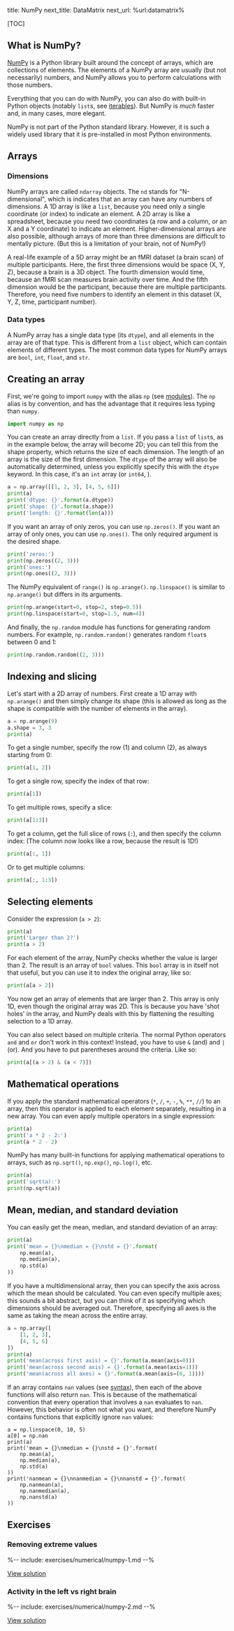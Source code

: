 title: NumPy
next_title: DataMatrix
next_url: %url:datamatrix%


[TOC]


## What is NumPy?

[NumPy](https://numpy.org/) is a Python library built around the concept of arrays, which are collections of elements. The elements of a NumPy array are usually (but not necessarily) numbers, and NumPy allows you to perform calculations with those numbers.

Everything that you can do with NumPy, you can also do with built-in Python objects (notably `list`s, see [iterables](%url:iterables%)). But NumPy is *much* faster and, in many cases, more elegant.

NumPy is not part of the Python standard library. However, it is such a widely used library that it is pre-installed in most Python environments.


## Arrays


### Dimensions

NumPy arrays are called `ndarray` objects. The `nd` stands for "N-dimensional", which is indicates that an array can have any numbers of dimensions. A 1D array is like a `list`, because you need only a single coordinate (or index) to indicate an element. A 2D array is like a spreadsheet, because you need two coordinates (a row and a column, or an X and a Y coordinate) to indicate an element. Higher-dimensional arrays are also possible, although arrays of more than three dimensions are difficult to mentally picture. (But this is a limitation of your brain, not of NumPy!)

A real-life example of a 5D array might be an fMRI dataset (a brain scan) of multiple participants. Here, the first three dimensions would be space (X, Y, Z), because a brain is a 3D object. The fourth dimension would time, because an fMRI scan measures brain activity over time. And the fifth dimension would be the participant, because there are multiple participants. Therefore, you need five numbers to identify an element in this dataset (X, Y, Z, time, participant number).


### Data types

A NumPy array has a single data type (its `dtype`), and all elements in the array are of that type. This is different from a `list` object, which can contain elements of different types. The most common data types for NumPy arrays are `bool`, `int`, `float`, and `str`.


## Creating an array

First, we're going to import `numpy` with the alias `np` (see [modules](%url:modules%)). The `np` alias is by convention, and has the advantage that it requires less typing than `numpy`.

```python
import numpy as np
```

You can create an array directly from a `list`. If you pass a `list` of `list`s, as in the example below, the array will become 2D; you can tell this from the shape property, which returns the size of each dimension. The length of an array is the size of the first dimension. The `dtype` of the array will also be automatically determined, unless you explicitly specify this with the `dtype` keyword. In this case, it's an `int` array (or `int64`, ).

```python
a = np.array([[1, 2, 3], [4, 5, 6]])
print(a)
print('dtype: {}'.format(a.dtype))
print('shape: {}'.format(a.shape))
print('length: {}'.format(len(a)))
```

If you want an array of only zeros, you can use `np.zeros()`. If you want an array of only ones, you can use `np.ones()`. The only required argument is the desired shape.

```python
print('zeros:')
print(np.zeros((2, 3)))
print('ones:')
print(np.ones((2, 3)))
```

The NumPy equivalent of `range()` is `np.arange()`. `np.linspace()` is similar to `np.arange()` but differs in its arguments.

```python
print(np.arange(start=0, stop=2, step=0.5))
print(np.linspace(start=0, stop=1.5, num=4))
```

And finally, the `np.random` module has functions for generating random numbers. For example, `np.random.random()` generates random `float`s between 0 and 1:

```python
print(np.random.random((2, 3)))
```


## Indexing and slicing

Let's start with a 2D array of numbers. First create a 1D array with `np.arange()` and then simply change its shape (this is allowed as long as the shape is compatible with the number of elements in the array).

```python
a = np.arange(9)
a.shape = 3, 3
print(a)
```

To get a single number, specify the row (1) and column (2), as always starting from 0:

```python
print(a[1, 2])
```

To get a single row, specify the index of that row:

```python
print(a[1])
```

To get multiple rows, specify a slice:

```python
print(a[1:3])
```

To get a column, get the full slice of rows (`:`), and then specify the column index: (The column now looks like a row, because the result is 1D!)


```python
print(a[:, 1])
```

Or to get multiple columns:

```python
print(a[:, 1:3])
```

## Selecting elements

Consider the expression (`a > 2`):

```python
print(a)
print('Larger than 2?')
print(a > 2)
```

For each element of the array, NumPy checks whether the value is larger than 2. The result is an array of `bool` values. This `bool` array is in itself not that useful, but you can use it to index the original array, like so:

```python
print(a[a > 2])
```

You now get an array of elements that are larger than 2. This array is only 1D, even though the original array was 2D. This is because you have 'shot holes' in the array, and NumPy deals with this by flattening the resulting selection to a 1D array.

You can also select based on multiple criteria. The normal Python operators `and` and `or` don't work in this context! Instead, you have to use `&` (and) and `|` (or). And you have to put parentheses around the criteria. Like so:

```python
print(a[(a > 2) & (a < 7)])
```


## Mathematical operations

If you apply the standard mathematical operators (`*`, `/`, `+`, `-`, `%`, `**`, `//`) to an array, then this operator is applied to each element separately, resulting in a new array. You can even apply multiple operators in a single expression:

```python
print(a)
print('a * 2 - 2:')
print(a * 2 - 2)
```

NumPy has many built-in functions for applying mathematical operations to arrays, such as `np.sqrt()`, `np.exp()`, `np.log()`, etc.

```python
print(a)
print('sqrt(a):')
print(np.sqrt(a))
```


## Mean, median, and standard deviation

You can easily get the mean, median, and standard deviation of an array:

```python
print(a)
print('mean = {}\nmedian = {}\nstd = {}'.format(
    np.mean(a),
    np.median(a),
    np.std(a)
))
```

If you have a multidimensional array, then you can specify the axis across which the mean should be calculated. You can even specify multiple axes; this sounds a bit abstract, but you can think of it as specifying which dimensions should be averaged out. Therefore, specifying all axes is the same as taking the mean across the entire array.

```python
a = np.array([
    [1, 2, 3],
    [4, 5, 6]
])
print(a)
print('mean(across first axis) = {}'.format(a.mean(axis=0)))
print('mean(across second axis) = {}'.format(a.mean(axis=1)))
print('mean(across all axes) = {}'.format(a.mean(axis=(0, 1))))
```

If an array contains `nan` values (see [syntax](%url:syntax%)), then each of the above functions will also return `nan`. This is because of the mathematical convention that every operation that involves a `nan` evaluates to `nan`. However, this behavior is often not what you want, and therefore NumPy contains functions that explicitly ignore `nan` values:

```
a = np.linspace(0, 10, 5)
a[0] = np.nan
print(a)
print('mean = {}\nmedian = {}\nstd = {}'.format(
    np.mean(a),
    np.median(a),
    np.std(a)
))
print('nanmean = {}\nnanmedian = {}\nnanstd = {}'.format(
    np.nanmean(a),
    np.nanmedian(a),
    np.nanstd(a)
))
```


## Exercises

<div class='info-box' markdown=1>

### Removing extreme values

%-- include: exercises/numerical/numpy-1.md --%

[View solution](%url:numpy%-solution-1)

</div>

<div class='info-box' markdown=1>

### Activity in the left vs right brain

%-- include: exercises/numerical/numpy-2.md --%

[View solution](%url:numpy%-solution-2)

</div>
